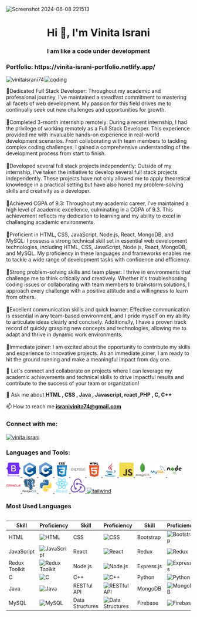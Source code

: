 

![Screenshot 2024-06-08 221513](https://github.com/VinitaIsrani74/VinitaIsrani74/assets/138797388/cf72f4ca-1825-43bb-a0ff-258829e28b5f)




<h1 align="center">Hi 👋, I'm Vinita Israni</h1>
<h3 align="center">I am like a code under development</h3>
<h3>Portfolio: https://vinita-israni-portfolio.netlify.app/</h3>

<img align="right" alt="coding" width="400" src="https://media3.giphy.com/media/L1R1tvI9svkIWwpVYr/giphy.gif?cid=ecf05e478e641o9t9rlw48u7j8yhwrd177z912mf2h3dr4x1&ep=v1_gifs_related&rid=giphy.gif&ct=g"/>

<p align="left"> <img src="https://komarev.com/ghpvc/?username=vinitaisrani74&label=Profile%20views&color=0e75b6&style=flat" alt="vinitaisrani74" /> </p>


🌟Dedicated Full Stack Developer: Throughout my academic and professional journey, I've maintained a steadfast commitment to mastering all facets of web development. My passion for this field drives me to continually seek out new challenges and opportunities for growth.<br><br>
       🌟Completed 3-month internship remotely: During a recent internship, I had the privilege of working remotely as a Full Stack Developer. This experience provided me with invaluable hands-on experience in real-world development scenarios. From collaborating with team members to tackling complex coding challenges, I gained a comprehensive understanding of the development process from start to finish.<br><br>
      🌟Developed several full stack projects independently: Outside of my internship, I've taken the initiative to develop several full stack projects independently. These projects have not only allowed me to apply theoretical knowledge in a practical setting but have also honed my problem-solving skills and creativity as a developer.<br><br>
     🌟Achieved CGPA of 9.3: Throughout my academic career, I've maintained a high level of academic excellence, culminating in a CGPA of 9.3. This achievement reflects my dedication to learning and my ability to excel in challenging academic environments.<br><br>
       🌟Proficient in HTML, CSS, JavaScript, Node.js, React, MongoDB, and MySQL: I possess a strong technical skill set in essential web development technologies, including HTML, CSS, JavaScript, Node.js, React, MongoDB, and MySQL. My proficiency in these languages and frameworks enables me to tackle a wide range of development tasks with confidence and efficiency.<br><br>
       🌟Strong problem-solving skills and team player: I thrive in environments that challenge me to think critically and creatively. Whether it's troubleshooting coding issues or collaborating with team members to brainstorm solutions, I approach every challenge with a positive attitude and a willingness to learn from others.<br><br>
      🌟Excellent communication skills and quick learner: Effective communication is essential in any team-based environment, and I pride myself on my ability to articulate ideas clearly and concisely. Additionally, I have a proven track record of quickly grasping new concepts and technologies, allowing me to adapt and thrive in dynamic work environments.<br><br>
       🌟Immediate joiner: I am excited about the opportunity to contribute my skills and experience to innovative projects. As an immediate joiner, I am ready to hit the ground running and make a meaningful impact from day one.
      
🌟 Let's connect and collaborate on projects where I can leverage my academic achievements and technical skills to drive impactful results and contribute to the success of your team or organization!
 
💬 Ask me about **HTML , CSS , Java , Javascript, react ,PHP , C, C++**

📫 How to reach me **isranivinita74@gmail.com**



<h3 align="left">Connect with me:</h3>
<p align="left">
<a href="https://linkedin.com/in/vinita-israni-0b704a219" target="blank"><img align="center" src="https://raw.githubusercontent.com/rahuldkjain/github-profile-readme-generator/master/src/images/icons/Social/linked-in-alt.svg" alt="vinita israni" height="30" width="40" /></a>
</p>

<h3 align="left">Languages and Tools:</h3>
<p align="left"> <a href="https://getbootstrap.com" target="_blank" rel="noreferrer"> <img src="https://raw.githubusercontent.com/devicons/devicon/master/icons/bootstrap/bootstrap-plain-wordmark.svg" alt="bootstrap" width="40" height="40"/> </a> <a href="https://www.cprogramming.com/" target="_blank" rel="noreferrer"> <img src="https://raw.githubusercontent.com/devicons/devicon/master/icons/c/c-original.svg" alt="c" width="40" height="40"/> </a> <a href="https://www.w3schools.com/cpp/" target="_blank" rel="noreferrer"> <img src="https://raw.githubusercontent.com/devicons/devicon/master/icons/cplusplus/cplusplus-original.svg" alt="cplusplus" width="40" height="40"/> </a> <a href="https://www.w3schools.com/css/" target="_blank" rel="noreferrer"> <img src="https://raw.githubusercontent.com/devicons/devicon/master/icons/css3/css3-original-wordmark.svg" alt="css3" width="40" height="40"/> </a> <a href="https://expressjs.com" target="_blank" rel="noreferrer"> <img src="https://raw.githubusercontent.com/devicons/devicon/master/icons/express/express-original-wordmark.svg" alt="express" width="40" height="40"/> </a> <a href="https://www.w3.org/html/" target="_blank" rel="noreferrer"> <img src="https://raw.githubusercontent.com/devicons/devicon/master/icons/html5/html5-original-wordmark.svg" alt="html5" width="40" height="40"/> </a> <a href="https://www.java.com" target="_blank" rel="noreferrer"> <img src="https://raw.githubusercontent.com/devicons/devicon/master/icons/java/java-original.svg" alt="java" width="40" height="40"/> </a> <a href="https://developer.mozilla.org/en-US/docs/Web/JavaScript" target="_blank" rel="noreferrer"> <img src="https://raw.githubusercontent.com/devicons/devicon/master/icons/javascript/javascript-original.svg" alt="javascript" width="40" height="40"/> </a> <a href="https://www.mongodb.com/" target="_blank" rel="noreferrer"> <img src="https://raw.githubusercontent.com/devicons/devicon/master/icons/mongodb/mongodb-original-wordmark.svg" alt="mongodb" width="40" height="40"/> </a> <a href="https://www.mysql.com/" target="_blank" rel="noreferrer"> <img src="https://raw.githubusercontent.com/devicons/devicon/master/icons/mysql/mysql-original-wordmark.svg" alt="mysql" width="40" height="40"/> </a> <a href="https://nodejs.org" target="_blank" rel="noreferrer"> <img src="https://raw.githubusercontent.com/devicons/devicon/master/icons/nodejs/nodejs-original-wordmark.svg" alt="nodejs" width="40" height="40"/> </a> <a href="https://www.oracle.com/" target="_blank" rel="noreferrer"> <img src="https://raw.githubusercontent.com/devicons/devicon/master/icons/oracle/oracle-original.svg" alt="oracle" width="40" height="40"/> </a> <a href="https://www.postgresql.org" target="_blank" rel="noreferrer"> <img src="https://raw.githubusercontent.com/devicons/devicon/master/icons/postgresql/postgresql-original-wordmark.svg" alt="postgresql" width="40" height="40"/> </a> <a href="https://www.python.org" target="_blank" rel="noreferrer"> <img src="https://raw.githubusercontent.com/devicons/devicon/master/icons/python/python-original.svg" alt="python" width="40" height="40"/> </a> <a href="https://reactjs.org/" target="_blank" rel="noreferrer"> <img src="https://raw.githubusercontent.com/devicons/devicon/master/icons/react/react-original-wordmark.svg" alt="react" width="40" height="40"/> </a> <a href="https://redux.js.org" target="_blank" rel="noreferrer"> <img src="https://raw.githubusercontent.com/devicons/devicon/master/icons/redux/redux-original.svg" alt="redux" width="40" height="40"/> </a> <a href="https://tailwindcss.com/" target="_blank" rel="noreferrer"> <img src="https://www.vectorlogo.zone/logos/tailwindcss/tailwindcss-icon.svg" alt="tailwind" width="40" height="40"/> </a> </p>


### Most Used Languages

<div style="display: flex; flex-wrap: wrap;">

| Skill       | Proficiency | Skill       | Proficiency | Skill       | Proficiency |
|-------------|-------------|-------------|-------------|-------------|-------------|
| HTML        | ![HTML](https://progress-bar.dev/100/?title=&color=orange) | CSS         | ![CSS](https://progress-bar.dev/100/?title=&color=blue) | Bootstrap   | ![Bootstrap](https://progress-bar.dev/80/?title=&color=purple) |
| JavaScript  | ![JavaScript](https://progress-bar.dev/80/?title=&color=yellow) | React       | ![React](https://progress-bar.dev/100/?title=&color=green) | Redux       | ![Redux](https://progress-bar.dev/100/?title=&color=blue) |
| Redux Toolkit | ![Redux Toolkit](https://progress-bar.dev/100/?title=&color=red) | Node.js     | ![Node.js](https://progress-bar.dev/100/?title=&color=purple) | Express.js  | ![Express.js](https://progress-bar.dev/100/?title=&color=orange) |
| C           | ![C](https://progress-bar.dev/100/?title=&color=blue) | C++         | ![C++](https://progress-bar.dev/100/?title=&color=green) | Python      | ![Python](https://progress-bar.dev/80/?title=&color=purple) |
| Java        | ![Java](https://progress-bar.dev/80/?title=&color=orange) | RESTful API | ![RESTful API](https://progress-bar.dev/100/?title=&color=yellow) | MongoDB     | ![MongoDB](https://progress-bar.dev/90/?title=&color=green) |
| MySQL       | ![MySQL](https://progress-bar.dev/90/?title=&color=blue) | Data Structures        | ![Data Structures](https://progress-bar.dev/100/?title=&color=orange) | Firebase        | ![Firebase](https://progress-bar.dev/100/?title=&color=orange) |

</div>
